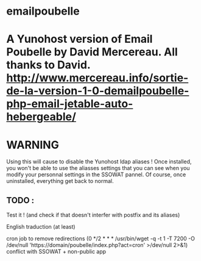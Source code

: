 emailpoubelle
=============
A Yunohost version of Email Poubelle by David Mercereau. All thanks to David. 
http://www.mercereau.info/sortie-de-la-version-1-0-demailpoubelle-php-email-jetable-auto-hebergeable/
=============

WARNING
=========
Using this will cause to disable the Yunohost ldap aliases ! Once installed, you won't be able to use the aliasses settings that you can see when you modify your personnal settings in the SSOWAT pannel.
Of course, once uninstalled, everything get back to normal. 

TODO : 
------
Test it ! (and check if that doesn't interfer with postfix and its aliases)

English traduction (at least)

cron job to remove redirections (0 */2 * * * /usr/bin/wget -q -t 1 -T 7200 -O /dev/null 'https://domain/poubelle/index.php?act=cron' >/dev/null 2>&1) conflict with SSOWAT + non-public app
